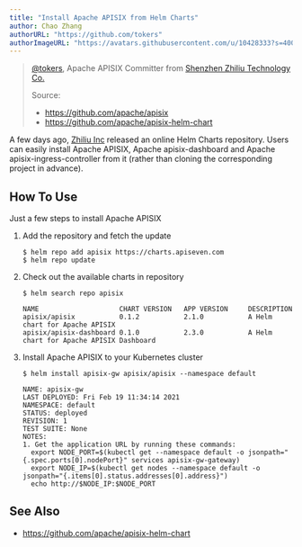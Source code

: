```yaml
---
title: "Install Apache APISIX from Helm Charts"
author: Chao Zhang
authorURL: "https://github.com/tokers"
authorImageURL: "https://avatars.githubusercontent.com/u/10428333?s=400&u=f48ef50c5621a1616a3ede50221547e34270e061&v=4"
---
```


> [@tokers](https://github.com/tokers), Apache APISIX Committer from [Shenzhen Zhiliu Technology Co.](https://www.apiseven.com/)
>
> Source:
>
> - https://github.com/apache/apisix
> - https://github.com/apache/apisix-helm-chart

A few days ago, [Zhiliu Inc](https://www.apiseven.com/) released an online Helm Charts repository. Users can easily install Apache APISIX, Apache apisix-dashboard and Apache apisix-ingress-controller from it (rather than cloning the corresponding project in advance).

## How To Use

Just a few steps to install Apache APISIX

1. Add the repository and fetch the update

   ```
   $ helm repo add apisix https://charts.apiseven.com
   $ helm repo update
   ```

2. Check out the available charts in repository

   ```
   $ helm search repo apisix

   NAME                    CHART VERSION   APP VERSION     DESCRIPTION
   apisix/apisix           0.1.2           2.1.0           A Helm chart for Apache APISIX
   apisix/apisix-dashboard 0.1.0           2.3.0           A Helm chart for Apache APISIX Dashboard
   ```

3. Install Apache APISIX to your Kubernetes cluster

   ```
   $ helm install apisix-gw apisix/apisix --namespace default

   NAME: apisix-gw
   LAST DEPLOYED: Fri Feb 19 11:34:14 2021
   NAMESPACE: default
   STATUS: deployed
   REVISION: 1
   TEST SUITE: None
   NOTES:
   1. Get the application URL by running these commands:
     export NODE_PORT=$(kubectl get --namespace default -o jsonpath="{.spec.ports[0].nodePort}" services apisix-gw-gateway)
     export NODE_IP=$(kubectl get nodes --namespace default -o jsonpath="{.items[0].status.addresses[0].address}")
     echo http://$NODE_IP:$NODE_PORT
   ```

## See Also

- https://github.com/apache/apisix-helm-chart
